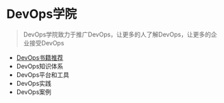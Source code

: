 # DevOps学院

> DevOps学院致力于推广DevOps，让更多的人了解DevOps，让更多的企业接受DevOps

* [DevOps书籍推荐](<https://github.com/doterme/DevOps-Academy/blob/master/docs/book_list.md>)
* DevOps知识体系
* DevOps平台和工具
* DevOps实践
* DevOps案例